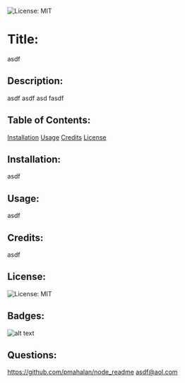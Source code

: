 ![License: MIT](https://img.shields.io/badge/License-MIT-yellow.svg)

# Title:
asdf

## Description:
asdf
asdf
asd
fasdf

## Table of Contents:
[Installation](#installation)
[Usage](#usage)
[Credits](#credits)
[License](#license)

## Installation:
asdf

## Usage:
asdf

## Credits:
asdf

## License:
![License: MIT](https://img.shields.io/badge/License-MIT-yellow.svg)

## Badges:
![alt text](https://img.shields.io/badge/Script-JS-brightgreen)

## Questions:
https://github.com/pmahalan/node_readme
asdf@aol.com
